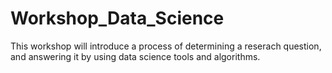 # Workshop_Data_Science

This workshop will introduce a process of determining a reserach question, and answering it by using data science tools and algorithms.
